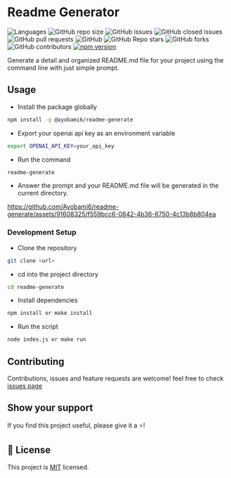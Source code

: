 # Readme Generator

![Languages](https://img.shields.io/github/languages/top/Ayobami6/readme-generate)
![GitHub repo size](https://img.shields.io/github/repo-size/Ayobami6/readme-generate)
![GitHub issues](https://img.shields.io/github/issues/Ayobami6/readme-generate)
![GitHub closed issues](https://img.shields.io/github/issues-closed/Ayobami6/readme-generate)
![GitHub pull requests](https://img.shields.io/github/issues-pr/Ayobami6/readme-generate)
![GitHub](https://img.shields.io/github/license/Ayobami6/readme-generate)
![GitHub Repo stars](https://img.shields.io/github/stars/Ayobami6/readme-generate?style=social)
![GitHub forks](https://img.shields.io/github/forks/Ayobami6/readme-generate?style=social)
![GitHub contributors](https://img.shields.io/github/contributors/Ayobami6/readme-generate)
[![npm version](https://badge.fury.io/js/@ayobami6%2Freadme-generate.svg)](https://badge.fury.io/js/@ayobami6%2Freadme-generate)

Generate a detail and organized README.md file for your project using the command line with just simple prompt.

## Usage

- Install the package globally

```sh
npm install -g @ayobami6/readme-generate
```

- Export your openai api key as an environment variable

```sh
export OPENAI_API_KEY=your_api_key
```

- Run the command

```sh
readme-generate
```

- Answer the prompt and your README.md file will be generated in the current directory.

https://github.com/Ayobami6/readme-generate/assets/91608325/f559bcc6-0842-4b36-8750-4c13b8b804ea

### Development Setup

- Clone the repository

```sh
git clone <url>
```

- cd into the project directory

```sh
cd readme-generate
```

- Install dependencies

```sh
npm install or make install
```

- Run the script

```sh
node index.js or make run
```

## Contributing

Contributions, issues and feature requests are welcome!
feel free to check [issues page]()

## Show your support

If you find this project useful, please give it a ⭐️!

<!-- LICENSE -->

## 📝 License <a name="license"></a>

This project is [MIT](./LICENSE) licensed.
